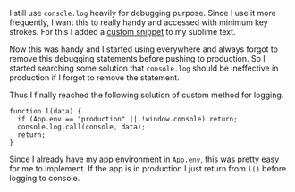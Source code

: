 I still use `console.log` heavily for debugging purpose. Since I use it more frequently, I want this to really handy and accessed with minimum key strokes. For this I added a [custom snippet](https://github.com/revathskumar/dotfiles/blob/143b9df805ffbed82004b4092e8a537e15b2fb5e/sublime2/User/console.log.sublime-snippet) to my sublime text.

Now this was handy and I started using everywhere and always forgot to remove this debugging statements before pushing to production. So I started searching some solution that `console.log` should be ineffective in production if I forgot to remove the statement.

Thus I finally reached the following solution of custom method for logging.

    function l(data) {
      if (App.env == "production" || !window.console) return;
      console.log.call(console, data);
      return;
    }

Since I already have my app environment in `App.env`, this was pretty easy for me to implement. If the app is in production I just return from `l()` before logging to console.
